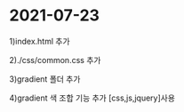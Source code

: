 # 2021-07-23

1)index.html 추가 

2)./css/common.css 추가

3)gradient 폴더 추가

4)gradient 색 조합 기능 추가 [css,js,jquery]사용
